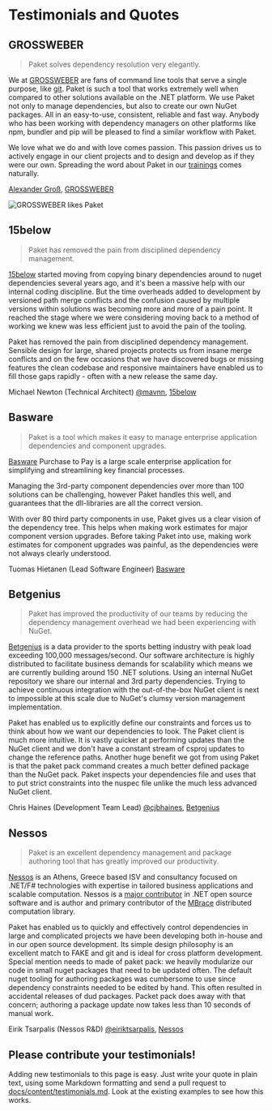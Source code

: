# Testimonials and Quotes

## GROSSWEBER

> Paket solves dependency resolution very elegantly.

We at [GROSSWEBER](https://grossweber.com/en) are fans of command line tools
that serve a single purpose, like [git](https://grossweber.com/git). Paket is
such a tool that works extremely well when compared to other solutions available
on the .NET platform. We use Paket not only to manage dependencies, but also to
create our own NuGet packages. All in an easy-to-use, consistent, reliable and
fast way. Anybody who has been working with dependency managers on other
platforms like npm, bundler and pip will be pleased to find a similar workflow
with Paket.

We love what we do and with love comes passion. This passion drives us to
actively engage in our client projects and to design and develop as if they were
our own. Spreading the word about Paket in our
[trainings](http://grossweber.com/trainings) comes naturally.

[Alexander Groß](https://github.com/agross),
[GROSSWEBER](https://grossweber.com/en)

![GROSSWEBER likes Paket](img/testimonials-grossweber.png "GROSSWEBER likes Paket")

## 15below

> Paket has removed the pain from disciplined dependency management.

[15below](http://15below.com) started moving from copying binary dependencies
around to nuget dependencies several years ago, and it's been a massive help
with our internal coding discipline. But the time overheads added to development
by versioned path merge conflicts and the confusion caused by multiple versions
within solutions was becoming more and more of a pain point. It reached the
stage where we were considering moving back to a method of working we knew was
less efficient just to avoid the pain of the tooling.

Paket has removed the pain from disciplined dependency management. Sensible
design for large, shared projects protects us from insane merge conflicts and on
the few occasions that we have discovered bugs or missing features the clean
codebase and responsive maintainers have enabled us to fill those gaps rapidly -
often with a new release the same day.

Michael Newton (Technical Architect) [@mavnn](https://twitter.com/mavnn),
[15below](http://15below.com)

## Basware

> Paket is a tool which makes it easy to manage enterprise application
> dependencies and component upgrades.

[Basware](http://www.basware.com/) Purchase to Pay is a large scale enterprise
application for simplifying and streamlining key financial processes.

Managing the 3rd-party component dependencies over more than 100 solutions can
be challenging, however Paket handles this well, and guarantees that the
dll-libraries are all the correct version.

With over 80 third party components in use, Paket gives us a clear vision of the
dependency tree. This helps when making work estimates for major component
version upgrades. Before taking Paket into use, making work estimates for
component upgrades was painful, as the dependencies were not always clearly
understood.

Tuomas Hietanen (Lead Software Engineer) [Basware](http://www.basware.com/)

## Betgenius

> Paket has improved the productivity of our teams by reducing the dependency
> management overhead we had been experiencing with NuGet.

[Betgenius](http://www.betgenius.com) is a data provider to the sports betting
industry with peak load exceeding 100,000 messages/second. Our software
architecture is highly distributed to facilitate business demands for
scalability which means we are currently building around 150 .NET solutions.
Using an internal NuGet repository we share our internal and 3rd party
dependencies. Trying to achieve continuous integration with the out-of-the-box
NuGet client is next to impossible at this scale due to NuGet's clumsy version
management implementation.

Paket has enabled us to explicitly define our constraints and forces us to think
about how we want our dependencies to look. The Paket client is much more
intuitive. It is vastly quicker at performing updates than the NuGet client and
we don't have a constant stream of csproj updates to change the reference paths.
Another huge benefit we got from using Paket is that the paket pack command
creates a much better defined package than the NuGet pack. Paket inspects your
dependencies file and uses that to put strict constraints into the nuspec file
unlike the much less advanced NuGet client.

Chris Haines (Development Team Lead) [@cjbhaines](https://twitter.com/cjbhaines),
[Betgenius](http://www.betgenius.com)

## Nessos

> Paket is an excellent dependency management and package authoring tool that
> has greatly improved our productivity.

[Nessos](http://www.nessos.gr/) is an Athens, Greece based ISV and consultancy
focused on .NET/F# technologies with expertise in tailored business applications
and scalable computation. Nessos is a [major
contributor](https://github.com/nessos) in .NET open source software and is
author and primary contributor of the [MBrace](http://www.m-brace.net/)
distributed computation library.

Paket has enabled us to quickly and effectively control dependencies in large
and complicated projects we have been developing both in-house and in our open
source development. Its simple design philosophy is an excellent match to FAKE
and git and is ideal for cross platform development. Special mention needs to
made of paket pack: we heavily modularize our code in small nuget packages that
need to be updated often. The default nuget tooling for authoring packages was
cumbersome to use since dependency constraints needed to be edited by hand. This
often resulted in accidental releases of dud packages. Packet pack does away
with that concern; authoring a package update now takes less than 10 seconds of
manual work.

Eirik Tsarpalis (Nessos R&D)
[@eiriktsarpalis](https://twitter.com/eiriktsarpalis),
[Nessos](http://www.nessos.gr)


## Please contribute your testimonials!

Adding new testimonials to this page is easy. Just write your quote in plain
text, using some Markdown formatting and send a pull request to
[docs/content/testimonials.md](https://github.com/fsprojects/Paket/blob/master/docs/content/testimonials.md).
Look at the existing examples to see how this works.
